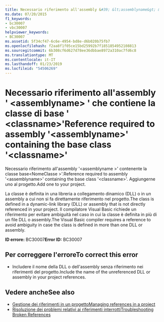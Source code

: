 ```yaml
---
title: Necessario riferimento all'assembly &#39; &lt;assemblyname&gt; &#39; che contiene la classe di base &#39; &lt;classname&gt;&#39;
ms.date: 07/20/2015
f1_keywords:
- bc30007
- vbc30007
helpviewer_keywords:
- BC30007
ms.assetid: 5f34cf47-6c6e-4954-bd8e-d6b020b75fb7
ms.openlocfilehash: f2aa8f1f05ce15bd25992b7f1851854952108813
ms.sourcegitcommit: 6b308cf6d627d78ee36dbbae8972a310ac7fd6c8
ms.translationtype: MT
ms.contentlocale: it-IT
ms.lasthandoff: 01/23/2019
ms.locfileid: "54506269"
---
```

# <a name="reference-required-to-assembly-39ltassemblynamegt39-containing-the-base-class-39ltclassnamegt39"></a><span data-ttu-id="92294-102">Necessario riferimento all'assembly &#39; &lt;assemblyname&gt; &#39; che contiene la classe di base &#39; &lt;classname&gt;&#39;</span><span class="sxs-lookup"><span data-stu-id="92294-102">Reference required to assembly &#39;&lt;assemblyname&gt;&#39; containing the base class &#39;&lt;classname&gt;&#39;</span></span>
<span data-ttu-id="92294-103">Necessario riferimento all'assembly '\<assemblyname >' contenente la classe base\<NomeClasse >'.</span><span class="sxs-lookup"><span data-stu-id="92294-103">Reference required to assembly '\<assemblyname>' containing the base class '\<classname>'.</span></span> <span data-ttu-id="92294-104">Aggiungerne uno al progetto.</span><span class="sxs-lookup"><span data-stu-id="92294-104">Add one to your project.</span></span>  
  
 <span data-ttu-id="92294-105">La classe è definita in una libreria a collegamento dinamico (DLL) o in un assembly a cui non si fa direttamente riferimento nel progetto.</span><span class="sxs-lookup"><span data-stu-id="92294-105">The class is defined in a dynamic-link library (DLL) or assembly that is not directly referenced in your project.</span></span> <span data-ttu-id="92294-106">Il compilatore Visual Basic richiede un riferimento per evitare ambiguità nel caso in cui la classe è definita in più di un file DLL o assembly.</span><span class="sxs-lookup"><span data-stu-id="92294-106">The Visual Basic compiler requires a reference to avoid ambiguity in case the class is defined in more than one DLL or assembly.</span></span>  
  
 <span data-ttu-id="92294-107">**ID errore:** BC30007</span><span class="sxs-lookup"><span data-stu-id="92294-107">**Error ID:** BC30007</span></span>  
  
## <a name="to-correct-this-error"></a><span data-ttu-id="92294-108">Per correggere l'errore</span><span class="sxs-lookup"><span data-stu-id="92294-108">To correct this error</span></span>  
  
-   <span data-ttu-id="92294-109">Includere il nome della DLL o dell'assembly senza riferimento nei riferimenti del progetto.</span><span class="sxs-lookup"><span data-stu-id="92294-109">Include the name of the unreferenced DLL or assembly in your project references.</span></span>  
  
## <a name="see-also"></a><span data-ttu-id="92294-110">Vedere anche</span><span class="sxs-lookup"><span data-stu-id="92294-110">See also</span></span>

- [<span data-ttu-id="92294-111">Gestione dei riferimenti in un progetto</span><span class="sxs-lookup"><span data-stu-id="92294-111">Managing references in a project</span></span>](/visualstudio/ide/managing-references-in-a-project)
- [<span data-ttu-id="92294-112">Risoluzione dei problemi relativi ai riferimenti interrotti</span><span class="sxs-lookup"><span data-stu-id="92294-112">Troubleshooting Broken References</span></span>](/visualstudio/ide/troubleshooting-broken-references)
